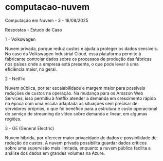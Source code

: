 # computacao-nuvem
Computação em Nuvem - 3 - 18/08/2025

Respostas - Estudo de Caso

1 - Volkswagen

Nuvem privada, porque reduz custos e ajuda a proteger os dados sensíveis.
No caso da Volkswagen Industrial Cloud, essa plataforma permite à fabricante controlar dados sobre os processos de produção das fábricas nos países onde a empresa está presente, o que pode levar à uma eficiência maior, no geral.

2 - Netflix

Nuvem pública, por ter escalabilidade e margem maior para possíveis reduções de custos na operação.
Na mudança para os Amazon Web Services, isso permitiu à Netflix atender a demanda em crescimento rápido na época com uma escala adaptada às situações sem precisar de servidores próprios, o que foi benéfico para a estrutura e custo operacional do serviço de streaming de vídeo sobre demanda e linear, em algumas regiões.

3 - GE (General Electric)

Nuvem híbrida, por oferecer maior privacidade de dados e possibilidade de redução de custos.
A nuvem privada possibilita guardar dados críticos sobre uma supervisão mais limitada, enquanto a nuvem pública facilita a análise dos dados em grandes volumes na Azure.
